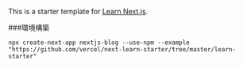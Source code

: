 This is a starter template for [Learn Next.js](https://nextjs.org/learn).

###環境構築

```
npx create-next-app nextjs-blog --use-npm --example "https://github.com/vercel/next-learn-starter/tree/master/learn-starter"
```
